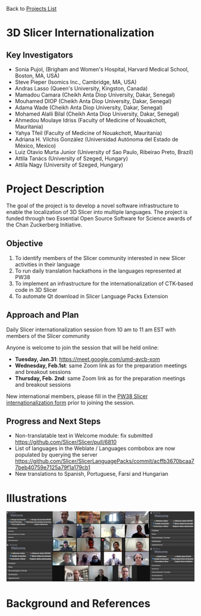 Back to [Projects List](../../README.md#ProjectsList)

# 3D Slicer Internationalization

## Key Investigators

- Sonia Pujol, (Brigham and Women's Hospital, Harvard Medical School, Boston, MA, USA)
- Steve Pieper (Isomics Inc., Cambridge, MA, USA)
- Andras Lasso (Queen's University, Kingston, Canada)
- Mamadou Camara (Cheikh Anta Diop University, Dakar, Senegal)
- Mouhamed DIOP (Cheikh Anta Diop University, Dakar, Senegal)
- Adama Wade (Cheikh Anta Diop University, Dakar, Senegal)
- Mohamed Alalli Bilal (Cheikh Anta Diop University, Dakar, Senegal)
- Ahmedou Moulaye Idriss (Faculty of Medicine of Nouakchott, Mauritania)
- Yahya Tfeil (Faculty of Medicine of Nouakchott, Mauritania)
- Adriana H. Vilchis González (Universidad Autónoma del Estado de México, Mexico)
- Luiz Otavio Murta Junior (University of Sao Paulo, Ribeirao Preto, Brazil)
- Attila Tanács (University of Szeged, Hungary)
- Attila Nagy (University of Szeged, Hungary)

# Project Description

The goal of the project is to develop a novel software infrastructure to enable the localization of 3D Slicer into multiple languages. 
The project is funded through two Essential Open Source Software for Science awards of the Chan Zuckerberg Initiative.

## Objective

<!-- Describe here WHAT you would like to achieve (what you will have as end result). -->

1. To identify members of the Slicer community interested in new Slicer activities in their language
2. To run daily translation hackathons in the languages represented at PW38
3. To implement an infrastructure for the internationalization of CTK-based code in 3D Slicer
4. To automate Qt download in Slicer Language Packs Extension

## Approach and Plan

<!-- Describe here HOW you would like to achieve the objectives stated above. -->

 Daily Slicer internationalization session from 10 am to 11 am EST with members of the Slicer community

 Anyone is welcome to join the session that will be held online:

 * **Tuesday, Jan.31**: https://meet.google.com/umd-avcb-xom
 * **Wednesday, Feb.1st**: same Zoom link as for the preparation meetings and breakout sessions
 * **Thursday, Feb. 2nd**: same Zoom link as for the preparation meetings and breakout sessions

 New international members, please fill in the [PW38 Slicer internationalization form](https://forms.gle/iinkdKvN4ZG2vv2o6) prior to joining the session.

## Progress and Next Steps

<!-- Update this section as you make progress, describing of what you have ACTUALLY DONE. If there are specific steps that you could not complete then you can describe them here, too. -->

- Non-translatable text in Welcome module: fix submitted <https://github.com/Slicer/Slicer/pull/6810>
- List of languages in the Weblate / Languages combobox are now populated by querying the server <https://github.com/Slicer/SlicerLanguagePacks/commit/acffb3670bcaa77beb40759e7125a79f1a179cb1>
- New translations to Spanish, Portuguese, Farsi and Hungarian


# Illustrations

<!-- Add pictures and links to videos that demonstrate what has been accomplished.-->
![Translation of Slicer Welcome module to French, Spanish, Portuguese and Hungarian](PW38_SlicerInternationalization.png)



# Background and References

<!-- If you developed any software, include link to the source code repository. If possible, also add links to sample data, and to any relevant publications. -->
